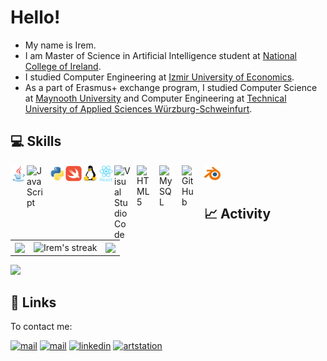 <h1> Hello! </h1>

- My name is Irem.
- I am Master of Science in Artificial Intelligence student at <a href="https://www.ncirl.ie">National College of Ireland</a>.
- I studied Computer Engineering at <a href="https://www.ieu.edu.tr/en">Izmir University of Economics</a>.
- As a part of Erasmus+ exchange program, I studied Computer Science at <a href="https://www.maynoothuniversity.ie"> Maynooth University</a> and Computer Engineering at <a href="https://www.thws.de/en/"> Technical University of Applied Sciences Würzburg-Schweinfurt</a>.


## 💻 Skills 

<p>
<img align="left" alt="java" width="26px" src="https://raw.githubusercontent.com/devicons/devicon/master/icons/java/java-original.svg">
<img align="left" alt="JavaScript" width="26px" src="https://cdn.jsdelivr.net/gh/devicons/devicon/icons/javascript/javascript-original.svg" style="padding-right:10px;"/>
<img align="left" alt="python" width="26px" src="https://raw.githubusercontent.com/devicons/devicon/master/icons/python/python-original.svg" >
 <img align="left" alt="swift" width="26px" src="https://raw.githubusercontent.com/devicons/devicon/master/icons/swift/swift-original.svg" > 
<img align="left" alt="linux" width="26px" src="https://raw.githubusercontent.com/devicons/devicon/master/icons/linux/linux-original.svg" />
<img align="left" alt="react" width="26px" src="https://raw.githubusercontent.com/devicons/devicon/master/icons/react/react-original-wordmark.svg">
<img align="left" alt="Visual Studio Code" width="26px" src="https://cdn.jsdelivr.net/gh/devicons/devicon/icons/vscode/vscode-original.svg" style="padding-right:10px;"/>
<img align="left" alt="HTML5" width="26px" src="https://cdn.jsdelivr.net/gh/devicons/devicon/icons/html5/html5-original.svg" style="padding-right:10px;" />
<img align="left" alt="MySQL" width="26px" src="https://cdn.jsdelivr.net/gh/devicons/devicon/icons/mysql/mysql-original.svg" style="padding-right:10px;" />
<img align="left" alt="GitHub" width="26px" src="https://user-images.githubusercontent.com/3369400/139447912-e0f43f33-6d9f-45f8-be46-2df5bbc91289.png" style="padding-right:10px;" />
<img align="left" alt="blender" width="26px" src="https://raw.githubusercontent.com/devicons/devicon/master/icons/blender/blender-original.svg" />

</p>
<br />
<br />


## 📈 Activity 

<div align="center">
<table>
<tr>
<td>
<img align="center" src="https://github-readme-stats.vercel.app/api/top-langs/?username=iremhttp&theme=dark&hide_border=true&layout=compact" />
</td>
<td>
<img align="center" alt="Irem's streak" src="https://streak-stats.demolab.com/?user=iremhttp&theme=dark&hide_border=true"/>
</td>
<td>
<img align="center" src="https://github-readme-stats.vercel.app/api?username=iremhttp&theme=dark&hide_border=true&show_icons=true&icon_color=8b4513&count_private=true" />
</td>
</tr>  
</table>
</div>

  ![](https://komarev.com/ghpvc/?username=iremhttp&label=PROFILE+VIEWS&style=for-the-badge&color=green)

## 🔗 Links

To contact me:

<a href="https://iremhttp.github.io"><img width="26px" src="https://img.icons8.com/color/96/000000/web.png" alt="mail"/></a>
<a href="mailto:hatipoglu.irem@hotmail.com"><img width="26px" src="https://img.icons8.com/color/96/000000/gmail.png" alt="mail"/></a>
<a href="www.linkedin.com/in/iremmhatipoglu"><img width="26px" src="https://img.icons8.com/color/96/000000/linkedin.png" alt="linkedin"/></a>
<a href="https://www.artstation.com/iremhttp/profile"><img width="26px" src="https://img.icons8.com/color/96/000000/artstation.png" alt="artstation"/></a>

